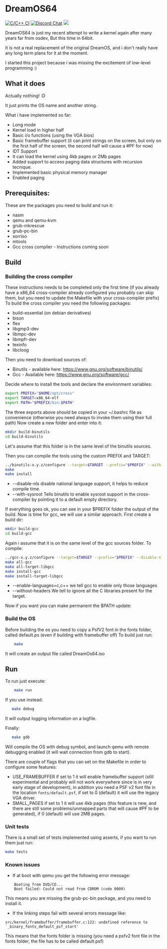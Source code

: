 # DreamOS64


[![C/C++ CI](https://github.com/dreamos82/Dreamos64/actions/workflows/c-cpp.yml/badge.svg)](https://github.com/dreamos82/Dreamos64/actions/workflows/c-cpp.yml) [![Discord Chat](https://img.shields.io/discord/578193015433330698.svg?style=flat)](https://discordapp.com/channels/578193015433330698/578193713340219392) ![](https://tokei.rs/b1/github/dreamos82/Dreamos64)

DreamOS64 is just my recent attempt to write a kernel again after many years far from osdev, 
But this time in 64bit.

It is not a real replacement of the original DreamOS, and i don't really have any long term plans for it at the moment.

I started this project because i was missing the excitement of low-level programming :) 

## What it does

Actually nothing! :D 

It just prints the OS name and another string. 

What i have implemented so far:

* Long mode 
* Kernel load in higher half
* Basic i/o functions (using the VGA bios)
* Basic framebuffer support (it can print strings on the screen, but only on the first half of the screen, the second half will cause a #PF for now) 
* IDT Support
* It can load the kernel using 4kb pages or 2Mb pages
* Added support to access paging data structures with recursion tecnique. 
* Implemented basic physical memory manager
* Enabled paging


## Prerequisites: 

These are the packages you need to build and run it: 

* nasm
* qemu and qemu-kvm
* grub-mkrescue
* grub-pc-bin
* xorriso
* mtools
* Gcc cross compiler - Instructions coming soon

## Build
### Building the cross compiler

These instructions needs to be completed only the first time (if you already have a x86_64 cross-compiler already configured you probably can skip them, but you need to update the Makefile with your cross-compiler prefix)
To build the cross compiler you need the following packages:

* build-essential (on debian derivatives)
* bison
* flex
* libgmp3-dev
* libmpc-dev
* libmpfr-dev
* texinfo
* libcloog 

Then you need to download sources of: 
* Binutils - available here: https://www.gnu.org/software/binutils/
* Gcc - Available here: https://www.gnu.org/software/gcc/

Decide where to install the tools and declare the environment variables: 

```bash
export PREFIX="$HOME/opt/cross"
export TARGET=x86_64-elf
export PATH="$PREFIX/bin:$PATH"
```

The three exports above should be copied in your ~/.bashrc file as convenience (otherwise you need always to invoke them using their full path)
Now create a new folder and enter into it: 

```bash
mkdir build-binutils
cd build-binutils
```

Let's assume that this folder is in the same level of the binutils sources.

Then you can compile the tools using the custom PREFIX and TARGET: 

```bash
../binutils-x.y.z/configure --target=$TARGET --prefix="$PREFIX" --with-sysroot --disable-nls --disable-werror
make
make install
```

* --disable-nls disable national language support, it helps to reduce compile time.
* --with-sysroot Tells binutils to enable sysroot support in the cross-compiler by pointing it to a default empty directory.

If everything goes ok, you can see in your $PREFIX folder the output of the build.
Now is time for gcc, we will use a similar approach. First create a build dir: 
```bash
mkdir build-gcc
cd build-gcc
```

Again i assume that it is on the same level of the gcc sources folder. 
To compile: 

```bash
../gcc-x.y.z/configure --target=$TARGET --prefix="$PREFIX" --disable-nls --enable-languages=c,c++ --without-headers
make all-gcc
make all-target-libgcc
make install-gcc
make install-target-libgcc
```

* --enable-languages=c,c++ we tell gcc to enable only those languages
* --without-headers We tell to ignore all the C libraries present for the target.

Now if you want you can make permanent the $PATH update:

### Build the OS
 
Before building the os you need to copy a PsfV2 font in the fonts folder, called default.ps (even if building with framebuffer off)
To build just run: 

```bash
    make
```

It will create an output file called DreamOs64.iso

## Run

To run just execute: 
```bash
    make run
```

If you use instead:
```bash
   make debug
```

It will output logging information on a logfile.

Finally:
```bash
   make gdb
```
Will compile the OS with debug symbol, and launch qemu with remote debugging enabled (it will wait connection from gdb to start).

There are couple of flags that you can set on the Makefile in order to configure some features: 

* USE_FRAMEBUFFER if set to 1 it will enable framebuffer support (still experimental and probably will not work everywhere since is in very early stage of development), in addition you need a PSF v2 font file in the location `fonts/default.psf`, if set to 0 (default) it will use the legacy VGA driver.
* SMALL_PAGES if set to 1 it will use 4kb pages (this feature is new, and there are still some problems/unmapped parts that will cause #PF to be generated), if 0 (default) will use 2MB pages. 

### Unit tests

There is a small set of tests implemented using asserts, if you want to run them just run: 

```bash
make tests
```

### Known issues

* If at boot with qemu you get the following error message: 

```
	Booting from DVD/CD...
	Boot failed: Could not read from CDROM (code 0009)
```
This means you are missing the grub-pc-bin package, and you need to install it. 

* If the linking steps fail with several errors message like: 

```
src/kernel/framebuffer/framebuffer.c:122: undefined reference to `_binary_fonts_default_psf_start'
```

This means that the fonts folder is missing (you need a psfv2 font file in the fonts folder, the file has to be called default.psf)
